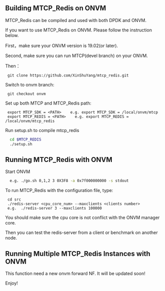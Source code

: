 Building MTCP_Redis on ONVM
--------------

MTCP_Redis can be compiled and used with both DPDK and ONVM.

If you want to use MTCP_Redis on ONVM. Please follow the instruction below.

First，make sure your ONVM version is 19.02(or later).  

Second, make sure you can run MTCP(devel branch) on your ONVM.  

Then：

     git clone https://github.com/XinShuYang/mtcp_redis.git

Switch to onvm branch:

     git checkout onvm

Set up both MTCP and MTCP_Redis path:

     export MTCP_SDK = <PATH>    e.g. export MTCP_SDK = /local/onvm/mtcp
     export MTCP_REDIS = <PATH>    e.g. export MTCP_REDIS = /local/onvm/mtcp_redis

Run setup.sh to compile mtcp_redis
```bash
  cd $MTCP_REDIS  
  ./setup.sh  
```

Running MTCP_Redis with ONVM
-------------
Start ONVM
```bash
  e.g. ./go.sh 0,1,2 3 0X3F8 -a 0x7f000000000 -s stdout
```

To run MTCP_Redis with the configuration file, type:

     cd src
     ./redis-server <cpu_core_num> --maxclients <clients number>
     e.g.  ./redis-server 3 --maxclients 100000

You should make sure the cpu core is not conflict with the ONVM manager core.  

Then you can test the redis-server from a client or benchmark on another node.  

Running Multiple MTCP_Redis Instances with ONVM
-------------
This function need a new onvm forward NF. It will be updated soon!

Enjoy!
